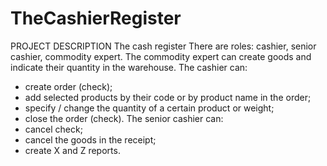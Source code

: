 # TheCashierRegister
PROJECT DESCRIPTION
The cash register	There are roles: cashier, senior cashier, commodity expert.
The commodity expert can create goods and indicate their quantity in the warehouse.
The cashier can:
- create order (check);
- add selected products by their code or by product name in the order;
- specify / change the quantity of a certain product or weight;
- close the order (check).
The senior cashier can:
- cancel check;
- cancel the goods in the receipt;
- create X and Z reports.
